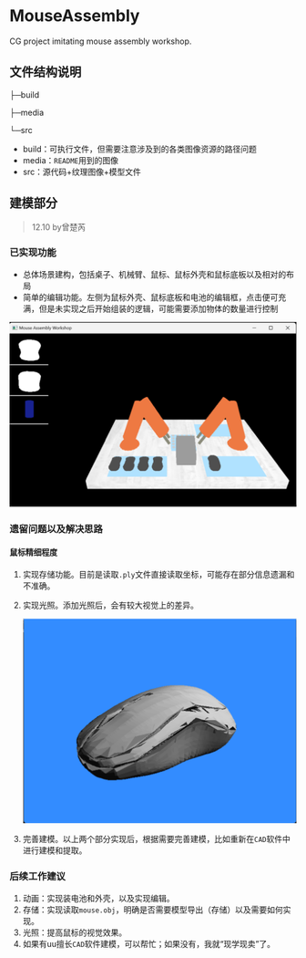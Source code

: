 # MouseAssembly
CG project imitating mouse assembly workshop.

## 文件结构说明

├─build

├─media

└─src

- build：可执行文件，但需要注意涉及到的各类图像资源的路径问题
- media：`README`用到的图像
- src：源代码+纹理图像+模型文件

## 建模部分

> 12.10 by曾楚芮

### 已实现功能

- 总体场景建构，包括桌子、机械臂、鼠标、鼠标外壳和鼠标底板以及相对的布局
- 简单的编辑功能。左侧为鼠标外壳、鼠标底板和电池的编辑框，点击便可充满，但是未实现之后开始组装的逻辑，可能需要添加物体的数量进行控制

![workshopScene](.\media\workshopScene.png)

### 遗留问题以及解决思路

#### 鼠标精细程度

1. 实现存储功能。目前是读取`.ply`文件直接读取坐标，可能存在部分信息遗漏和不准确。

2. 实现光照。添加光照后，会有较大视觉上的差异。

   ![mouseInLight](.\media\mouseInLight.png)

3. 完善建模。以上两个部分实现后，根据需要完善建模，比如重新在`CAD`软件中进行建模和提取。

### 后续工作建议

1. 动画：实现装电池和外壳，以及实现编辑。
2. 存储：实现读取`mouse.obj`，明确是否需要模型导出（存储）以及需要如何实现。
3. 光照：提高鼠标的视觉效果。
4. 如果有uu擅长`CAD`软件建模，可以帮忙；如果没有，我就“现学现卖”了。
